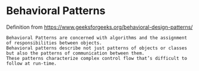 # Behavioral Patterns
Definition from https://www.geeksforgeeks.org/behavioral-design-patterns/
```
Behavioral Patterns are concerned with algorithms and the assignment of responsibilities between objects.
Behavioral patterns describe not just patterns of objects or classes but also the patterns of communication between them.
These patterns characterize complex control flow that’s difficult to follow at run-time.
```
